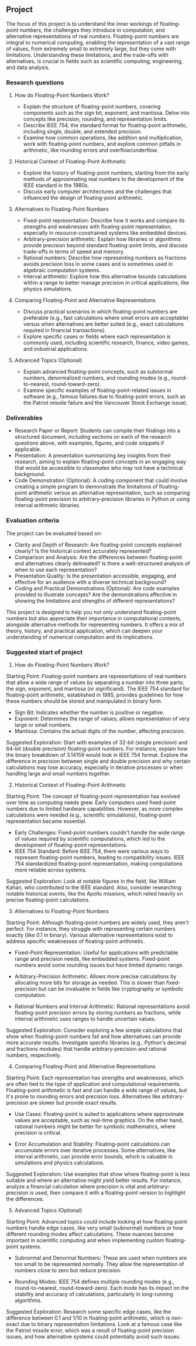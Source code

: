 
## Project

The focus of this project is to understand the inner workings of floating-point numbers,
the challenges they introduce in computation, and alternative representations of real numbers.
Floating-point numbers are integral to numerical computing, enabling the representation
of a vast range of values, from extremely small to extremely large, but they come with
limitations. Understanding these limitations, and the trade-offs with alternatives, is
crucial in fields such as scientific computing, engineering, and data analysis.


### Research questions

1.	How do Floating-Point Numbers Work?
	- Explain the structure of floating-point numbers, covering components such as the sign bit, exponent, and mantissa. Delve into concepts like precision, rounding, and representation limits.
	- Describe IEEE 754, the standard format for floating-point arithmetic, including single, double, and extended precision.
	- Examine how common operations, like addition and multiplication, work with floating-point numbers, and explore common pitfalls in arithmetic, like rounding errors and overflow/underflow.

2.	Historical Context of Floating-Point Arithmetic
	- Explore the history of floating-point numbers, starting from the early methods of approximating real numbers to the development of the IEEE standard in the 1980s.
	- Discuss early computer architectures and the challenges that influenced the design of floating-point arithmetic.

3.	Alternatives to Floating-Point Numbers
	- Fixed-point representation: Describe how it works and compare its strengths and weaknesses with floating-point representation, especially in resource-constrained systems like embedded devices.
	- Arbitrary-precision arithmetic: Explain how libraries or algorithms provide precision beyond standard floating-point limits, and discuss trade-offs in terms of speed and memory.
	- Rational numbers: Describe how representing numbers as fractions avoids precision loss in some cases and is sometimes used in algebraic computation systems.
	- Interval arithmetic: Explore how this alternative bounds calculations within a range to better manage precision in critical applications, like physics simulations.

4.	Comparing Floating-Point and Alternative Representations
	- Discuss practical scenarios in which floating-point numbers are preferable (e.g., fast calculations where small errors are acceptable) versus when alternatives are better suited (e.g., exact calculations required in financial transactions).
	- Explore specific cases or fields where each representation is commonly used, including scientific research, finance, video games, and industrial applications.

5.	Advanced Topics (Optional)
	- Explain advanced floating-point concepts, such as subnormal numbers, denormalized numbers, and rounding modes (e.g., round-to-nearest, round-toward-zero).
	- Examine specific examples of floating-point-related issues in software (e.g., famous failures due to floating-point errors, such as the Patriot missile failure and the Vancouver Stock Exchange issue).


### Deliverables

- Research Paper or Report: Students can compile their findings into a structured document, including sections on each of the research questions above, with examples, figures, and code snippets if applicable.
- Presentation: A presentation summarizing key insights from their research, aiming to explain floating-point concepts in an engaging way that would be accessible to classmates who may not have a technical background.
- Code Demonstration (Optional): A coding component that could involve creating a simple program to demonstrate the limitations of floating-point arithmetic versus an alternative representation, such as comparing floating-point precision to arbitrary-precision libraries in Python or using interval arithmetic libraries.


### Evaluation criteria

The project can be evaluated based on:

- Clarity and Depth of Research: Are floating-point concepts explained clearly? Is the historical context accurately represented?
- Comparison and Analysis: Are the differences between floating-point and alternatives clearly delineated? Is there a well-structured analysis of when to use each representation?
- Presentation Quality: Is the presentation accessible, engaging, and effective for an audience with a diverse technical background?
- Coding and Practical Demonstrations (Optional): Are code examples provided to illustrate concepts? Are the demonstrations effective in showing the limitations and strengths of different representations?

This project is designed to help you not only understand floating-point numbers but also appreciate their importance in computational contexts, alongside alternative methods for representing numbers. It offers a mix of theory, history, and practical application, which can deepen your understanding of numerical computation and its implications.



### Suggested start of project


1. How do Floating-Point Numbers Work?

Starting Point: Floating-point numbers are representations of real numbers that allow a wide range of values by separating a number into three parts: the sign, exponent, and mantissa (or significand). The IEEE 754 standard for floating-point arithmetic, established in 1985, provides guidelines for how these numbers should be stored and manipulated in binary form.

- Sign Bit: Indicates whether the number is positive or negative.
- Exponent: Determines the range of values; allows representation of very large or small numbers.
- Mantissa: Contains the actual digits of the number, affecting precision.

Suggested Exploration: Start with examples of 32-bit (single precision) and 64-bit (double precision) floating-point numbers. For instance, explain how the binary breakdown of 3.14159 would look in IEEE 754 format. Explore the difference in precision between single and double precision and why certain calculations may lose accuracy, especially in iterative processes or when handling large and small numbers together.


2. Historical Context of Floating-Point Arithmetic

Starting Point: The concept of floating-point representation has evolved over time as computing needs grew. Early computers used fixed-point numbers due to limited hardware capabilities. However, as more complex calculations were needed (e.g., scientific simulations), floating-point representation became essential.

- Early Challenges: Fixed-point numbers couldn't handle the wide range of values required by scientific computations, which led to the development of floating-point representations.
- IEEE 754 Standard: Before IEEE 754, there were various ways to represent floating-point numbers, leading to compatibility issues. IEEE 754 standardized floating-point representation, making computations more reliable across systems.

Suggested Exploration: Look at notable figures in the field, like William Kahan, who contributed to the IEEE standard. Also, consider researching notable historical events, like the Apollo missions, which relied heavily on precise floating-point calculations.


3. Alternatives to Floating-Point Numbers

Starting Point: Although floating-point numbers are widely used, they aren't perfect.
For instance, they struggle with representing certain numbers exactly (like 0.1 in
binary). Various alternative representations exist to address specific weaknesses of
floating-point arithmetic.

- Fixed-Point Representation: Useful for applications with predictable range and
  precision needs, like embedded systems. Fixed-point numbers avoid some rounding
  issues but have limited dynamic range.

- Arbitrary-Precision Arithmetic: Allows more precise calculations by allocating
  more bits for storage as needed. This is slower than fixed-precision but can be
  invaluable in fields like cryptography or symbolic computation.

- Rational Numbers and Interval Arithmetic: Rational representations avoid
  floating-point precision errors by storing numbers as fractions, while interval
  arithmetic uses ranges to handle uncertain values.

Suggested Exploration: Consider exploring a few simple calculations that show when
floating-point numbers fail and how alternatives can provide more accurate results.
Investigate specific libraries (e.g., Python's decimal and fractions modules) that
handle arbitrary-precision and rational numbers, respectively.


4. Comparing Floating-Point and Alternative Representations

Starting Point: Each representation has strengths and weaknesses, which are often
tied to the type of application and computational requirements. Floating-point
arithmetic is fast and can handle a wide range of values, but it's prone to rounding
errors and precision loss. Alternatives like arbitrary-precision are slower but
provide exact results.

- Use Cases: Floating-point is suited to applications where approximate values
  are acceptable, such as real-time graphics. On the other hand, rational numbers
  might be better for symbolic mathematics, where precision is critical.

- Error Accumulation and Stability: Floating-point calculations can accumulate errors
  over iterative processes. Some alternatives, like interval arithmetic, can provide
  error bounds, which is valuable in simulations and physics calculations.

Suggested Exploration: Use examples that show where floating-point is less suitable
and where an alternative might yield better results. For instance, analyze a financial
calculation where precision is vital and arbitrary-precision is used, then compare it
with a floating-point version to highlight the differences.


5. Advanced Topics (Optional)

Starting Point: Advanced topics could include looking at how floating-point numbers
handle edge cases, like very small (subnormal) numbers or how different rounding modes
affect calculations. These nuances become important in scientific computing and when
implementing custom floating-point systems.

- Subnormal and Denormal Numbers: These are used when numbers are too small to be
  represented normally. They allow the representation of numbers close to zero but
  reduce precision.

- Rounding Modes: IEEE 754 defines multiple rounding modes (e.g., round-to-nearest,
  round-toward-zero). Each mode has its impact on the stability and accuracy of 
  calculations, particularly in long-running algorithms.

Suggested Exploration: Research some specific edge cases, like the difference between
0.1 and 1/10 in floating-point arithmetic, which is non-exact due to binary representation
limitations. Look at a famous case like the Patriot missile error, which was a result of
floating-point precision issues, and how alternative systems could potentially avoid such issues.

